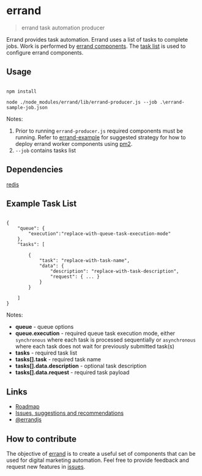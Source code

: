 # errand
> errand task automation producer

Errand provides task automation. Errand uses a list of tasks to complete jobs. Work is performed by [errand components](https://www.npmjs.com/search?q=keywords:errand&page=1&ranking=optimal). The [task list](https://github.com/errandjs/errand#example-task-list) is used to configure errand components.

## Usage

```

npm install

node ./node_modules/errand/lib/errand-producer.js --job .\errand-sample-job.json

```
Notes:

1. Prior to running `errand-producer.js` required components must be running. Refer to [errand-example](https://github.com/errandjs/errand-example) for suggested strategy for how to deploy errand worker components using [pm2](http://pm2.keymetrics.io/).
2. `--job` contains tasks list


## Dependencies

[redis](http://redis.io/)


## Example Task List

```

{
	"queue": {
		"execution":"replace-with-queue-task-execution-mode"
	},
	"tasks": [

		{
			"task": "replace-with-task-name",
			"data": {
				"description": "replace-with-task-description",
				"request": { ... }
			}
		}

	]
}

```

Notes:

* **queue** - queue options
* **queue.execution** - required queue task execution mode, either `synchronous` where each task is processed sequentially or `asynchronous` where each task does not wait for previously submitted task(s)
* **tasks** - required task list
* **tasks[].task** - required task name
* **tasks[].data.description** - optional task description
* **tasks[].data.request** - required task payload

## Links

* [Roadmap](https://trello.com/b/GHzcBJvL/roadmap)
* [Issues, suggestions and recommendations](https://github.com/errandjs/errand/issues)
* [@errandjs](https://twitter.com/errandjs)

## How to contribute

The objective of [errand](https://github.com/errandjs/errand) is to create a useful set of components that can be used for digital marketing automation. Feel free to provide feedback and request new features in [issues](https://github.com/errandjs/errand-logger/issues). 
